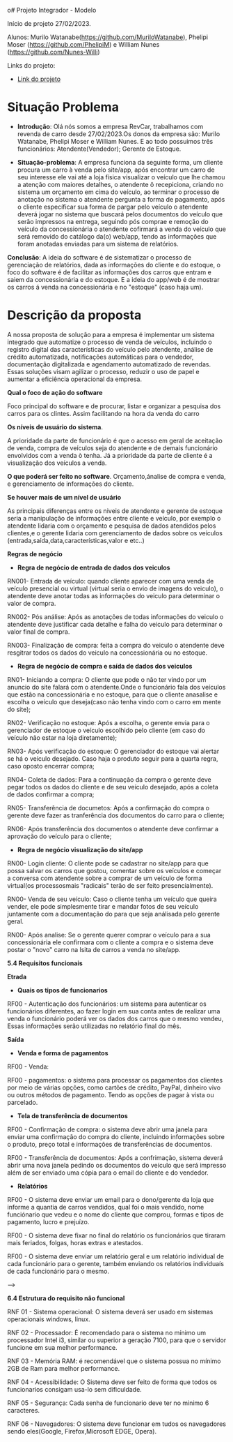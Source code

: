 o# Projeto Integrador - Modelo

Início de projeto 27/02/2023.

Alunos: Murilo Watanabe(https://github.com/MuriloWatanabe), Phelipi Moser (https://github.com/PhelipiM) e William Nunes (https://github.com/Nunes-Willi)

Links do projeto:

-   [Link do projeto](https://github.com/MuriloWatanabe/pi_modelo)

<!-- # Como usar esse modelo para o Projeto Integrador

1. Faça um fork desse repositório para a sua conta do GitHub.
2. Clone o repositório para o seu computador.
3. Abra o arquivo README.md no seu editor de texto favorito (recomendamos o [Visual Studio Code](https://code.visualstudio.com/)).
4. Tenha instalada a extensão [Markdown All in One](https://marketplace.visualstudio.com/items?itemName=yzhang.markdown-all-in-one) no seu editor de texto.
5. Edite o arquivo README.md com as informações do seu projeto.
   

# Desenvolvimento

-   As equipes serão avaliadas por cada etapa da documentação e entregas realizadas.
-   Cada equipe deverá escolher um sistema para o desenvolvimento das atividades, a partir dos modelos apresentados.

# Modelos de Sistemas

**Nessa parte a equipe deve escolher um dos modelos de sistemas para desenvolver o projeto. Ao escolher, escreva uma breve descrição do sistema e o motivo da escolha e pode apagar os outros modelos.**

## 1- Ponto de Vendas (PDV)

**Gerenciamento de vendas para uma padaria**

O nosso cliente, Sr. Genival, tem uma padaria de bairro chamada padaria Pão Genial e, devido a qualidade de seus produtos, ela está crescendo rapidamente. Recentemente, ele contratou mais funcionários para atendimento, caixa, panificação, etc.
Assim, atualmente, ele consegue concentrar seus esforços para melhorar a gestão da padaria. Para isso, ele quer instalar um sistema de controle de vendas que permita ao caixa lançar as vendas realizadas. Como sua intenção
é melhorar a gestão do negócio, é muito importante que ele consiga ter
relatórios, como por exemplo, de vendas.

## 2- Empréstimo

**Gerenciamento de uma biblioteca**

Uma ONG, chamada Sala Arco Íris, ajuda crianças de baixa renda em sua educação básica. Atualmente, recebeu uma doação de mais de 1000 livros e está montando a sua biblioteca. Eles querem emprestar os livros para as crianças e os pais das crianças. Apesar de
terem um computador e as estantes necessárias à disposição nessa nova biblioteca, não possuem verba suficiente para um leitor de impressão digital ou para produção
de carteirinhas para todas as crianças. Para isso, eles precisam de um sistema que gerencie todo o acervo, empréstimos, livros disponíveis, etc. mas que isso ocorra de maneira simples e sem necessidade de novos gastos. Também é importante que haja relatórios, permitindo o controle dos empréstimos e dos livros disponíveis no acervo.

## 3- Ordem de Serviço (O.S.)

**Manutenção de computadores**

Sr. Sálvio, nosso cliente, fez um curso de manutenção de celulares e smartphones e decidiu abrir um negócio, onde ele é responsável pelos consertos e sua esposa Marília realiza os atendimentos aos clientes. Com sua visão empreendedora, ele sentiu a necessidade de um software que auxilie
sua esposa nas tarefas diárias. Para isso, ele deseja um sistema que gerencie os clientes, orçamentos, serviços e retirada dos equipamentos. Sendo um negócio pequeno, é muito importante que ele consiga ter relatórios que lhe ajudem na gestão da
empresa, como dos status dos serviços. -->

# Situação Problema

<!-- **Nessa parte a equipe deve descrever a situação problema que será resolvida pelo sistema. O texto abaixo descreve o que essa etapa deve conter e pode ser apagado depois.**

![Ciclo da Venda](docs/ciclo_da_venda.webp "Ciclo da Venda")

Descrevem o que acontece atualmente na empresa em um contexto global,
abordando o funcionamento da empresa como um todo, não apenas os “problemas” que lá ocorrem.

Sabendo disso, seu papel é **detalhar o funcionamento da empresa escolhida na
atualidade, ou seja, antes de seu novo software**, usando como base a situação que passamos, mas aprofundando os detalhes de como as coisas acontecem.

-   Pesquise sobre empresas do ramo escolhido
    para entender como funcionam;
-   Aproveite seus conhecimentos previamente adquiridos na área da empresa que escolheu, se houver;
-   Simule uma situação real. Lembre-se que são
    propostas com empresas fictícias, sendo assim,
    você terá que tomar certas decisões sobre como
    a empresa funciona em relação às coisas que
    não estão definidas no documento base (por
    exemplo, no caso da padaria, dizemos que seu
    Genival contratou mais funcionários, mas saber
    quantos e o que fazem pode ser relevante para o software), então tente “visualizar” a
    empresa funcionando, como se você estivesse lá acompanhando o dia-a-dia;

Seguindo essas dicas, você deve ser capaz de descrever o dia-a-dia da empresa selecionada. E para ajudar na organização do texto, indicamos uma abordagem em 3 etapas: -->

-   **Introdução**: Olá nós somos a empresa RevCar, trabalhamos com revenda de carro desde 27/02/2023.Os donos da empresa são: Murilo Watanabe, Phelipi Moser e William Nunes. E ao todo possuimos três funcionários: Atendente(Vendedor); Gerente de  Estoque.
  
-   **Situação-problema**: <!--Aborde em detalhes como a empresa funciona, procurando seguir umaordem lógica dos acontecimentos e organizando parágrafos diferentes para cada coisa diferente que for explicar (como faria em uma redação);--> A empresa funciona da seguinte forma, um cliente procura um carro à venda pelo site/app, após encontrar um carro de seu interesse ele vai até a loja física visualizar o veículo que lhe chamou a atenção com maiores detalhes, o atendente ô recepiciona, criando no sistema um orçamento em cima do veículo, ao terminar o processo de anotação no sistema o atendente pergunta a forma de pagamento, após o cliente específicar sua forma de pargar pelo veículo o atendente deverá jogar no sistema que buscará pelos documentos do veículo que serão impressos na entrega, seguindo pós comprae e remoção do veículo da concessionária o atendente cofirmará a venda do veículo que será removido do catálogo da(o) web/app, tendo as informações que foram anotadas enviadas para um sistema de relatórios.
  
   **Conclusão**: <!--tenha um parágrafo de conclusão focando nos problemas que você notou dentro da situação problema analisada e aponte brevemente como um software poderia ajudar a resolvê-los.;--> A ideia do software é de sistematizar o processo de gerenciação de relatórios, dada as informações do cliente e do estoque, o foco do software é de facilitar as informações dos carros que entram e saiem da concessionária e do estoque. E a ideia do app/web é de mostrar os carros á venda na concessionária e no "estoque" (caso haja um).

# Descrição da proposta

A nossa proposta de solução para a empresa é implementar um sistema integrado que automatize o processo de venda de veículos, incluindo o registro digital das características do veículo pelo atendente, análise de crédito automatizada, notificações automáticas para o vendedor, documentação digitalizada e agendamento automatizado de revendas. Essas soluções visam agilizar o processo, reduzir o uso de papel e aumentar a eficiência operacional da empresa.
<!-- Após entender o problema, proponha uma solução que será útil nos aspectos de dificuldade encontrados. Assim, aqui você deverá **explicar de maneira resumida, e preferencialmente mais textual, como o software funcionará**. Pense nesse texto como uma **introdução ao seu cliente** do que você pretende fazer por ele, para que ele confirme se realmente está dentro do
desejado e permita sua continuidade.

**Alguns pontos importantes a se destacar são:** -->

  **Qual o foco de ação do software**
  
  Foco principal do software e de procurar, listar e organizar a pesquisa dos carros para os clintes. Assim facilitando na hora da venda do carro
    <!--relacionado com os problemas levantados na análise da situação-problema. O que realmente o software vai fazer. Por exemplo, o foco de ação do Gmail é permitir o envio e recebimento de e-mails. -->

**Os níveis de usuário do sistema**. 
   
   A prioridade da parte de funcionário é que o acesso em geral de aceitação de venda, compra de veículos seja do atendente e de demais funcionário envolvidos com a venda ò tenha. Já a prioridade da parte de cliente é a visualização dos veículos a venda.<!--Somente o gestor tem acesso? E os funcionários? Talvez seja para ambos, ou para funcionários de cargos diferentes, etc.-->

**O que poderá ser feito no software**.
Orçamento,ánalise de compra e venda, e gerenciamento de informações do cliente.
<!-- Apenas o principal, sem pensar em
    telas ou detalhes específicos, pois isso será feito em outro momento. -->

 **Se houver mais de um nível de usuário**

 As principais diferenças entre os niveis de atendente e gerente de estoque seria a manipulação de informações entre cliente e veículo, por exemplo o atendente lidaria com o orçamento e pesquisa de dados atendidos pelos clientes,e o gerente lidaria com gerenciamento de dados sobre os veículos (entrada,saída,data,características,valor e etc..)

 <!-- ressaltar as diferenças entre
        eles na descrição da proposta.

Tenha em mente que essa é uma etapa relativamente breve. Não é necessário um texto gigantesco, apenas dar uma noção do funcionamento do sistema. Mais adiante
miprecisaremos ser bem detalhistas, todavia agora a intenção é apenas fazer algo que permita ao cliente nos dizer se estamos no caminho certo. -->


**Regras de negócio**

  - **Regra de negócio de entrada de dados dos veiculos**

RN001- Entrada de veículo: quando cliente aparecer com uma venda de veículo presencial ou virtual (virtual seria o envio de imagens do veiculo), o atendente deve anotar todas as informações do veiculo para determinar o valor de compra.

RN002- Pós análise: Após as anotações de todas informações do veiculo o atendente deve justificar cada detalhe e falha do veiculo para determinar o valor final de compra.

RN003- Finalização de compra: feita a compra do veiculo o atendente deve resgitrar todos os dados do veiculo na concessionária ou no estoque.
   
 - **Regra de negócio de compra e saída de dados dos veiculos**
  
RN01- Iniciando a compra: O cliente que pode o não ter vindo por um anuncio do site falará com o atendente.Onde o funcionário fala dos veículos que estão na concessionária e no estoque, para que o cliente anasalise e escolha o veículo que deseja(caso não tenha vindo com o carro em mente do site);

RN02- Verificação no estoque: Após a escolha, o gerente envia para o gerenciador de estoque o veículo escolhido pelo cliente (em caso do veículo não estar na loja diretamente);

RN03- Após verificação do estoque: O gerenciador do estoque vai alertar se há o veículo desejado. Caso haja o produto seguir para a quarta regra, caso oposto encerrar compra;

RN04- Coleta de dados: Para a continuação da compra o gerente deve pegar todos os dados do cliente e de seu veículo desejado, após a coleta de dados confirmar a compra;

RN05- Transferência de documetos: Após a confirmação do compra o gerente deve fazer as tranferência dos documentos do carro para o cliente;

RN06- Após transferência dos documentos o atendente deve confirmar a aprovação do veículo para o cliente;

 - **Regra de negócio visualização do site/app**
  
RN00- Login cliente: O cliente pode se cadastrar no site/app para que possa salvar os carros que gostou, comentar sobre os veículos e começar a conversa com atendente sobre a comprar de um veículo de forma virtual(os processosmais "radicais" terão de ser feito presencialmente).

RN00- Venda de seu veículo: Caso o cliente tenha um veículo que queira vender, ele pode simplesmente tirar e mandar fotos de seu veículo juntamente com a documentação do  para que seja análisada pelo gerente geral.

RN00- Após analise: Se o gerente querer comprar o veículo para a sua concessionária ele confirmara com o cliente a compra e o sistema deve postar o "novo" carro na lsita de carros a venda no site/app.


<!-- RN006- Esteja presente nas redes sociais: Use as redes sociais para divulgar seus carros e manter seus clientes informados sobre novidades, promoções e eventos.

RN007- Ofereça financiamento: Para atender às necessidades de todos os clientes, ofereça opções de financiamento e leasing.

RN008- Invista em publicidade: Invista em publicidade em canais estratégicos, como revistas de carros, jornais locais, rádio e televisão.

RN009- Ofereça serviços adicionais: Ofereça serviços adicionais, como seguro de carro, transferência de propriedade, revisões e manutenção.

RN010- Atenda bem seus clientes: Treine sua equipe para atender bem seus clientes e estar sempre disponível para ajudá-los em suas necessidades. A boa reputação e o boca-a-boca são fundamentais para o sucesso de qualquer negócio. -->

**5.4 Requisitos funcionais**

<!-- **Etrada e saída de Veículos**
RF00 - Em caso da compra de algum veículo o sistema deve permitir o cadastro do mesmo com as seguintes informações: Marca, Modelo, Ano , Cor, Quilometrageme outras informações.

RF00 - Após marcar as informações da compra do veículo o sistema deve criar um perfil para a revenda do carro e mandalo para o estoque. -->

**Etrada**

- **Quais os tipos de funcionarios**
  
<!-- RF00 - Sistema de cadastro de clientes: O sistema deve permitir o cadastro de clientes com as seguintes informações: Dados necessários: nome completo, cpf, endereço, número de telefone, e-mail e outras informações relevantes. Usuários: Vendedor/Administrador

RF00 - Gerenciamento de conta do cliente: um sistema para que os administradores possam gerenciar suas contas, atualizando suas informações dos clientes como dados pessoais, dados de pagamento, histórico de compras e outras informações. -->


RF00 - Autenticação dos funcionários: um sistema para autenticar os funcionários diferentes, ao fazer login em sua conta antes de realizar uma venda o funcionário poderá ver os dados dos carros que o mesmo  vendeu, Essas informações serão utilizadas no relatório final do mês.

**Saída**

- **Venda e forma de pagamentos**

RF00 - Venda:

RF00 - pagamentos: o sistema  para processar os pagamentos dos clientes por meio de várias opções, como cartões de crédito, PayPal, dinheiro vivo ou outros métodos de pagamento. Tendo as opções de pagar à vista ou parcelado.


- **Tela de transferência de documentos**

RF00 - Confirmação de compra: o sistema deve abrir uma janela para enviar uma confirmação do compra do cliente, incluindo informações sobre o produto, preço total e informações de transferências de documentos.

RF00 - Transferência de documentos: Após a confrimação, sistema deverá abrir uma nova janela pedindo os documentos do veículo que será impresso além de ser enviado uma cópia para o email do cliente e do vendedor.

- **Relatórios**
  
RF00 - O sistema deve enviar um email para o dono/gerente da loja que informe a quantia de carros vendidos, qual foi o mais vendido, nome funciónario que vedeu e o nome do cliente que comprou, formas e tipos de pagamento, lucro e prejuízo.

RF00 - O sistema deve fixar no final do relatório os funcionários que tiraram mais feriados, folgas, horas extras e atestados.

RF00 - O sistema deve enviar um relatório geral e um relatório individual de cada funcionário para o gerente, também enviando os relatórios individuaís de cada funcionário para o mesmo.

<!-- Um requisito funcional deve ser estruturado da seguinte forma:

Nome do requisito funcional: descrição do requisito.
Dados necessários: dado 1, dado 2, dado 3.
Usuários: todos os níveis de usuário.

*5.4.1 Nome do requisito funcional*

<!-- R.F. 99 - Nome do requisito funcional: é o nome da função que o software terá. Sugerimos, por padronização, que tenha o prefixo R.F. (requisito funcional) seguida da numeração, para melhor identificação do requisito, acrescido do formato “Substantivo + onde será feita a ação”. Por exemplo:

R.F. 01 - Registro de Funcionários
R.F. 15 - Gerenciamento de consultas
R.F. 04 - Débito em conta corrente
Deixe para definir as numerações ao final, tendo em vista que mudanças podem acontecer e não é prático sempre ficar reajustando os números. -->

<!-- *5.4.2 Descrição do requisito funcional*

Descrição do requisito: local para descrever a função deste requisito.

Sempre se preocupe em esclarecer dois pontos: o que o requisito faz e o motivo de sua existência. Isso é especialmente importante se a ação executada nesse requisito não for algo que já acontece naturalmente na empresa. Um exemplo é um Registro de funcionários, que talvez não exista hoje mas para o software é necessário para viabilizar uma autenticação de usuários. Outro exemplo é algo que faz sentido apenas para um software, como a própria autenticação. --> -->

**6.4 Estrutura do requisito não funcional**

RNF 01 - Sistema operacional: O sistema deverá ser usado em sistemas operacionais windows, linux.

RNF 02 - Processador: É recomendado para o sistema no mínimo um processador Intel i3, similar ou superior a geração 7100, para que o servidor funcione em sua melhor performance.

RNF 03 - Memória RAM: é recomendável que o sistema possua no mínimo 2GB de Ram para melhor performance.

RNF 04 - Acessibilidade: O Sistema deve ser feito de forma que todos os funcionarios consigam usa-lo sem dificuldade. 

RNF 05 - Segurança: Cada senha de funcionario deve ter no minimo 6 caracteres.

RNF 06 - Navegadores: O sistema deve funcionar em tudos os navegadores sendo eles(Google, Firefox,Microsoft EDGE, Opera).

<!-- RNF 01 - Navegador homologado: O sistema deverá ser homologado somente para o navegador Google Chrome.

RNF 02 - Processador: É recomendado para o sistema no mínimo um processador Intel i3, similar ou superior a geração 7100 ou AMD Ryzen 3 da geração similar ou superior ao 3100, para que o servidor funcione em sua melhor performance.

RNF 03 - Memória RAM: é recomendável que o sistema possua no mínimo 2GB de Ram para melhor performance.

RNF 04 - Arquitetura: A arquitetura que será utilizada para criação do sistema será Rest.

RNF 05 - Conexão com banco de dados: Para conexão com o banco de dados, o sistema utilizará a ferramenta de MySQL Connector.

RNF 06 - Desempenho: Para a utilização correta e com uma qualidade e eficiência melhor, é recomendado que se use o SO mais atualizado, com recursos de hardware equivalentes a um processador intel i3 5°Gen ou semelhante, e 8GB de memória RAM, assim como os navegadores homologados.

Sistema de Ordem de Serviço:

RNF 01 - O sistema deverá rodar em qualquer navegador como Chrome, Opera, Fire Fox, Safari e Microsoft Edge

RNF 02 - Tecnologia Front-end: Para a exibição em front-end, o software utilizará o CSS3 e o HTML5, além das bibliotecas de jQuery e Javascript.

RNF 03- Tecnologia Back-end: O software será desenvolvido pela linguagem de programação Java.

RNF 04- Interoperabilidade: O banco de dados será o Mysql, com a linguagem SQL de banco, sendo todo produzido através do mysql Workbench.

RNF 05- Forma de uso do software: O sistema por fazer parte de um ambiente interno, provavelmente será utilizado de acordo com as horas de trabalho da empresa, mas estará ativo 24 horas por dia em 7 dias por semana.

RNF 06- Desempenho: Para a utilização correta e com uma qualidade e eficiência melhor, é recomendado que se use o SO mais atualizado, com recursos de hardware equivalentes a um processador intel i3 5°Gen ou semelhante, e 8GB de memória RAM, assim como os navegadores homologados. -->